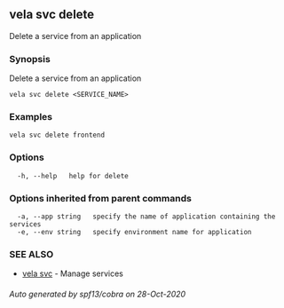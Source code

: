 ## vela svc delete

Delete a service from an application

### Synopsis

Delete a service from an application

```
vela svc delete <SERVICE_NAME>
```

### Examples

```
vela svc delete frontend
```

### Options

```
  -h, --help   help for delete
```

### Options inherited from parent commands

```
  -a, --app string   specify the name of application containing the services
  -e, --env string   specify environment name for application
```

### SEE ALSO

* [vela svc](vela_svc.md)	 - Manage services

###### Auto generated by spf13/cobra on 28-Oct-2020
